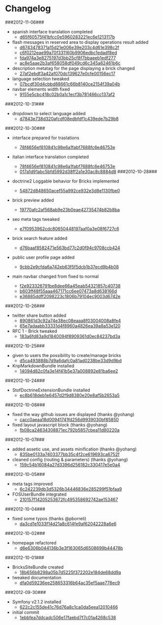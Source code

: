 # Changelog

###2012-11-06###

- spanish interface translation completed
    - [d65f60575f41bfcc0e5960283221ec6e1213117b](https://github.com/inmarelibero/SymfonyBricks/commit/d65f60575f41bfcc0e5960283221ec6e1213117b)
- flash messages in reserved area to display operations result added
    - [d6743478371a15d21e006e39e203c4d61e398c2f](https://github.com/inmarelibero/SymfonyBricks/commit/d6743478371a15d21e006e39e203c4d61e398c2f)
    - [c6f0212eae99a70f331160b9906edbc1edadf8ed](https://github.com/inmarelibero/SymfonyBricks/commit/c6f0212eae99a70f331160b9906edbc1edadf8ed)
    - [fda974a3e8275197d3bb25cf8f7bbaeeb1edf277](https://github.com/inmarelibero/SymfonyBricks/commit/fda974a3e8275197d3bb25cf8f7bbaeeb1edf277)
    - [ac8e5aae2b3af658058df049cd6c345a62461b6c](https://github.com/inmarelibero/SymfonyBricks/commit/ac8e5aae2b3af658058df049cd6c345a62461b6c)
- description metatag for the page displaying a brick changed
    - [27af2ebdf3a42af070dc139627e0cfe00156ec17](https://github.com/inmarelibero/SymfonyBricks/commit/27af2ebdf3a42af070dc139627e0cfe00156ec17)
- language selection tweaked
    - [07bcdf30d4cbbd88661c66b8140ce2154f39a04b](https://github.com/inmarelibero/SymfonyBricks/commit/07bcdf30d4cbbd88661c66b8140ce2154f39a04b)
- navbar elements width fixed
    - [9155e5cbc418c02b0a1c1ecf3b781466cc137af2](https://github.com/inmarelibero/SymfonyBricks/commit/9155e5cbc418c02b0a1c1ecf3b781466cc137af2)

###2012-10-31###

- dropdown to select language added
    - [d7843e738d320afcdf08edbfdf1c439ede7b29b8](https://github.com/inmarelibero/SymfonyBricks/commit/d7843e738d320afcdf08edbfdf1c439ede7b29b8)

###2012-10-30###

- interface prepared for traslations
    - [78f4656ef810841c98e6a1fabf7688fc6e46753e](https://github.com/inmarelibero/SymfonyBricks/commit/78f4656ef810841c98e6a1fabf7688fc6e46753e)
- italian interface translation completed
    - [78f4656ef810841c98e6a1fabf7688fc6e46753e](https://github.com/inmarelibero/SymfonyBricks/commit/78f4656ef810841c98e6a1fabf7688fc6e46753e)
    - [017a1d91abc5bfd5992d38ff2a1e30ac8c8884d8](https://github.com/inmarelibero/SymfonyBricks/commit/017a1d91abc5bfd5992d38ff2a1e30ac8c8884d8)
###2012-10-28###

- doctrine2 Loggable behavior for Bricks implemented
    - [54872d848650acef55a992ce932e3d8e1130fbe0](https://github.com/inmarelibero/SymfonyBricks/commit/54872d848650acef55a992ce932e3d8e1130fbe0)
- brick preview added
    - [19770afc2af568ab9e23b0eae42735474b82b8ba](https://github.com/inmarelibero/SymfonyBricks/commit/19770afc2af568ab9e23b0eae42735474b82b8ba)
- seo meta tags tweaked
    - [e7f0953962cdc80650448197aaf0a3e08f6727c6](https://github.com/inmarelibero/SymfonyBricks/commit/e7f0953962cdc80650448197aaf0a3e08f6727c6)
- brick search feature added
    - [d76baaf8582471e563bd77c2d0f94c9708ccb424](https://github.com/inmarelibero/SymfonyBricks/commit/d76baaf8582471e563bd77c2d0f94c9708ccb424)
- public user profile page added
    - [9cbb2e9cfda6a742eb63f5f5dcb1b37ecd9b4b08](https://github.com/inmarelibero/SymfonyBricks/commit/9cbb2e9cfda6a742eb63f5f5dcb1b37ecd9b4b08)
- main navbar changed from fixed to normal
    - [f2e923326791be8dee66a45eab54321857c40738](https://github.com/inmarelibero/SymfonyBricks/commit/f2e923326791be8dee66a45eab54321857c40738)
    - [b603ff48f55aaa467171cc6ee07473a8d638166d](https://github.com/inmarelibero/SymfonyBricks/commit/b603ff48f55aaa467171cc6ee07473a8d638166d)
    - [e36885ddff2098223c1806b79104ec9003d6742e](https://github.com/inmarelibero/SymfonyBricks/commit/e36885ddff2098223c1806b79104ec9003d6742e)

###2012-10-26###

- twitter share button added
    - [890861d3c92a74e38ec08eaaa8f03004008a8fe4](https://github.com/inmarelibero/SymfonyBricks/commit/890861d3c92a74e38ec08eaaa8f03004008a8fe4)
    - [65e7adaabb33331d4f8960a4826ea39a8a53e120](https://github.com/inmarelibero/SymfonyBricks/commit/65e7adaabb33331d4f8960a4826ea39a8a53e120)
- RFC 1 - Brick tweaked
    - [183a6fd83a9d1840094f8909361d0ec84237bd3a](https://github.com/inmarelibero/SymfonyBricks/commit/183a6fd83a9d1840094f8909361d0ec84237bd3a)

###2012-10-25###

- given to users the possibility to create/manage bricks
    - [d5ca493888b7d9a6dafc0a81ad0238be33d9d9bd](https://github.com/inmarelibero/SymfonyBricks/commit/d5ca493888b7d9a6dafc0a81ad0238be33d9d9bd)
- KnpMarkdownBundle installed
    - [14094d82c0fa3e14f41b5e37a008892e81ba6ee2](https://github.com/inmarelibero/SymfonyBricks/commit/14094d82c0fa3e14f41b5e37a008892e81ba6ee2)

###2012-10-24###

- StofDoctrineExtensionBundle installed
    - [ec8b618deb1e6457d2f9d8380e20e8af5b2653a5](https://github.com/inmarelibero/SymfonyBricks/commit/ec8b618deb1e6457d2f9d8380e20e8af5b2653a5)

###2012-10-08###

- fixed the way github issues are displayed (thanks @yohang)
    - [cacc0aeaa18d00941741fd256d9939030bf85850](https://github.com/inmarelibero/SymfonyBricks/commit/cacc0aeaa18d00941741fd256d9939030bf85850)
- fixed layout javascript block (thanks @yohang)
    - [fb08ca24634308871ec792b5857cbea11d80220a](https://github.com/inmarelibero/SymfonyBricks/commit/fb08ca24634308871ec792b5857cbea11d80220a)

###2012-10-07###

- added assetic use, and assets minification (thanks @yohang)
    - [835be0133a7403377bb35c4f2ce619693ca6752f](https://github.com/inmarelibero/SymfonyBricks/commit/835be0133a7403377bb35c4f2ce619693ca6752f)
- cleaned config (routing & parameters) (thanks @yohang)
    - [159c54b16084a27d3396d256182c330417e5e0a4](https://github.com/inmarelibero/SymfonyBricks/commit/159c54b16084a27d3396d256182c330417e5e0a4)

###2012-10-05###

- meta tags improved
    - [6c242239db3d5326b34446836e285299f51bfaa9](https://github.com/inmarelibero/SymfonyBricks/commit/6c242239db3d5326b34446836e285299f51bfaa9)
- FOSUserBundle integrated
    - [210157f14205253672fc495358692742ae153467](https://github.com/inmarelibero/SymfonyBricks/commit/210157f14205253672fc495358692742ae153467)

###2012-10-04###

- fixed some typos (thanks @pborreli)
    - [da3cd1e1033f14d21a8c614fe9af62042228a6e6](https://github.com/inmarelibero/SymfonyBricks/commit/da3cd1e1033f14d21a8c614fe9af62042228a6e6)

###2012-10-02###

- homepage refactored
    - [d6e6306b044136b3e3f163065d6508699b44478b](https://github.com/inmarelibero/SymfonyBricks/commit/d6e6306b044136b3e3f163065d6508699b44478b)

###2012-10-01###

- BricksSiteBundle created
    - [18b656b8298a05b7d5225f372202e184de68dd9a](https://github.com/inmarelibero/SymfonyBricks/commit/18b656b8298a05b7d5225f372202e184de68dd9a)
- tweaked documentation
    - [dfa0d59236ee258653316b64ac35ef5aae778ec9](https://github.com/inmarelibero/SymfonyBricks/commit/dfa0d59236ee258653316b64ac35ef5aae778ec9)

###2012-09-30###

- Symfony v2.1.2 installed
    - [622c2c155de41c76d76a8c1ca0da5eea12010466](https://github.com/inmarelibero/SymfonyBricks/commit/622c2c155de41c76d76a8c1ca0da5eea12010466)
- initial commit
    - [1ebbfea7ddcadc506e17faebd7f7c01a4268c538](https://github.com/inmarelibero/SymfonyBricks/commit/1ebbfea7ddcadc506e17faebd7f7c01a4268c538)
    